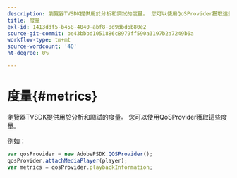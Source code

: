 ```yaml
---
description: 瀏覽器TVSDK提供用於分析和調試的度量。 您可以使用QoSProvider獲取這些度量。
title: 度量
exl-id: 1413ddf5-b458-4040-abf8-8d9dbd6b80e2
source-git-commit: be43bbbd1051886c8979ff590a3197b2a7249b6a
workflow-type: tm+mt
source-wordcount: '40'
ht-degree: 0%

---
```


# 度量{#metrics}

瀏覽器TVSDK提供用於分析和調試的度量。 您可以使用QoSProvider獲取這些度量。

例如：

```js
var qosProvider = new AdobePSDK.QOSProvider(); 
qosProvider.attachMediaPlayer(player); 
var metrics = qosProvider.playbackInformation;
```
